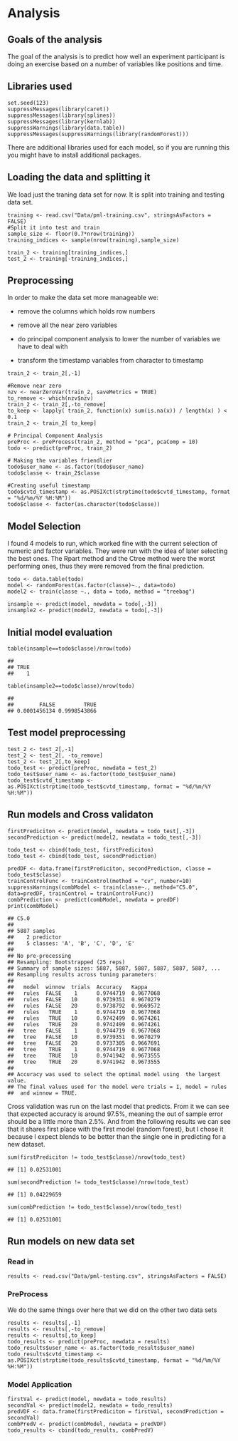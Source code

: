 Analysis
========

Goals of the analysis
---------------------

The goal of the analysis is to predict how well an experiment
participant is doing an exercise based on a number of variables like
positions and time.

Libraries used
--------------

    set.seed(123)
    suppressMessages(library(caret))
    suppressMessages(library(splines))
    suppressMessages(library(kernlab))
    suppressWarnings(library(data.table))
    suppressMessages(suppressWarnings(library(randomForest)))

There are additional libraries used for each model, so if you are
running this you might have to install additional packages.

Loading the data and splitting it
---------------------------------

We load just the traning data set for now. It is split into training and
testing data set.

    training <- read.csv("Data/pml-training.csv", stringsAsFactors = FALSE)
    #Split it into test and train
    sample_size <- floor(0.7*nrow(training))
    training_indices <- sample(nrow(training),sample_size)

    train_2 <- training[training_indices,]
    test_2 <- training[-training_indices,]

Preprocessing
-------------

In order to make the data set more manageable we:

-   remove the columns which holds row numbers

-   remove all the near zero variables

-   do principal component analysis to lower the number of variables we
    have to deal with

-   transform the timestamp variables from character to timestamp

<!-- -->

    train_2 <- train_2[,-1]

    #Remove near zero 
    nzv <- nearZeroVar(train_2, saveMetrics = TRUE)
    to_remove <- which(nzv$nzv)
    train_2 <- train_2[,-to_remove]
    to_keep <- lapply( train_2, function(x) sum(is.na(x)) / length(x) ) < 0.1
    train_2 <- train_2[ to_keep]

    # Principal Component Analysis
    preProc <- preProcess(train_2, method = "pca", pcaComp = 10)
    todo <- predict(preProc, train_2)

    # Making the variables friendlier
    todo$user_name <- as.factor(todo$user_name)
    todo$classe <- train_2$classe

    #Creating useful timestamp
    todo$cvtd_timestamp <- as.POSIXct(strptime(todo$cvtd_timestamp, format = "%d/%m/%Y %H:%M"))
    todo$classe <- factor(as.character(todo$classe))

Model Selection
---------------

I found 4 models to run, which worked fine with the current selection of
numeric and factor variables. They were run with the idea of later
selecting the best ones. The Rpart method and the Ctree method were the
worst performing ones, thus they were removed from the final prediction.

    todo <- data.table(todo)
    model <- randomForest(as.factor(classe)~., data=todo)
    model2 <- train(classe ~., data = todo, method = "treebag")

    insample <- predict(model, newdata = todo[,-3])
    insample2 <- predict(model2, newdata = todo[,-3])

Initial model evaluation
------------------------

    table(insample==todo$classe)/nrow(todo)

    ## 
    ## TRUE 
    ##    1

    table(insample2==todo$classe)/nrow(todo)

    ## 
    ##        FALSE         TRUE 
    ## 0.0001456134 0.9998543866

Test model preprocessing
------------------------

    test_2 <- test_2[,-1]
    test_2 <- test_2[, -to_remove]
    test_2 <- test_2[,to_keep]
    todo_test <- predict(preProc, newdata = test_2)
    todo_test$user_name <- as.factor(todo_test$user_name)
    todo_test$cvtd_timestamp <- as.POSIXct(strptime(todo_test$cvtd_timestamp, format = "%d/%m/%Y %H:%M"))

Run models and Cross validaton
------------------------------

    firstPrediciton <- predict(model, newdata = todo_test[,-3])
    secondPrediction <- predict(model2, newdata = todo_test[,-3])

    todo_test <- cbind(todo_test, firstPrediciton)
    todo_test <- cbind(todo_test, secondPrediction)

    predDF <- data.frame(firstPrediciton, secondPrediction, classe = todo_test$classe)
    trainControlFunc <- trainControl(method = "cv", number=10)
    suppressWarnings(combModel <- train(classe~., method="C5.0", data=predDF, trainControl = trainControlFunc))
    combPrediction <- predict(combModel, newdata = predDF)
    print(combModel)

    ## C5.0 
    ## 
    ## 5887 samples
    ##    2 predictor
    ##    5 classes: 'A', 'B', 'C', 'D', 'E' 
    ## 
    ## No pre-processing
    ## Resampling: Bootstrapped (25 reps) 
    ## Summary of sample sizes: 5887, 5887, 5887, 5887, 5887, 5887, ... 
    ## Resampling results across tuning parameters:
    ## 
    ##   model  winnow  trials  Accuracy   Kappa    
    ##   rules  FALSE    1      0.9744719  0.9677068
    ##   rules  FALSE   10      0.9739351  0.9670279
    ##   rules  FALSE   20      0.9738792  0.9669572
    ##   rules   TRUE    1      0.9744719  0.9677068
    ##   rules   TRUE   10      0.9742499  0.9674261
    ##   rules   TRUE   20      0.9742499  0.9674261
    ##   tree   FALSE    1      0.9744719  0.9677068
    ##   tree   FALSE   10      0.9739351  0.9670279
    ##   tree   FALSE   20      0.9737305  0.9667691
    ##   tree    TRUE    1      0.9744719  0.9677068
    ##   tree    TRUE   10      0.9741942  0.9673555
    ##   tree    TRUE   20      0.9741942  0.9673555
    ## 
    ## Accuracy was used to select the optimal model using  the largest value.
    ## The final values used for the model were trials = 1, model = rules
    ##  and winnow = TRUE.

Cross validation was run on the last model that predicts. From it we can
see that expected accuracy is around 97.5%, meaning the out of sample
error should be a little more than 2.5%. And from the following results
we can see that it shares first place with the first model (random
forest), but I chose it because I expect blends to be better than the
single one in predicting for a new dataset.

    sum(firstPrediciton != todo_test$classe)/nrow(todo_test)

    ## [1] 0.02531001

    sum(secondPrediction != todo_test$classe)/nrow(todo_test)

    ## [1] 0.04229659

    sum(combPrediction != todo_test$classe)/nrow(todo_test)

    ## [1] 0.02531001

Run models on new data set
--------------------------

### Read in

    results <- read.csv("Data/pml-testing.csv", stringsAsFactors = FALSE)

### PreProcess

We do the same things over here that we did on the other two data sets

    results <- results[,-1]
    results <- results[,-to_remove]
    results <- results[,to_keep]
    todo_results <- predict(preProc, newdata = results)
    todo_results$user_name <- as.factor(todo_results$user_name)
    todo_results$cvtd_timestamp <- as.POSIXct(strptime(todo_results$cvtd_timestamp, format = "%d/%m/%Y %H:%M"))

### Model Application

    firstVal <- predict(model, newdata = todo_results)
    secondVal <- predict(model2, newdata = todo_results)
    predVDF <- data.frame(firstPrediciton = firstVal, secondPrediction = secondVal)
    combPredV <- predict(combModel, newdata = predVDF)
    todo_results <- cbind(todo_results, combPredV)
